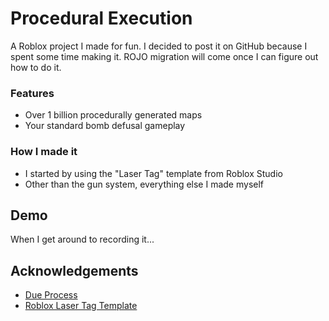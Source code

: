 
# Procedural Execution

A Roblox project I made for fun. I decided to post it on GitHub because I spent some time making it.
ROJO migration will come once I can figure out how to do it.

### Features
- Over 1 billion procedurally generated maps
- Your standard bomb defusal gameplay

### How I made it
- I started by using the "Laser Tag" template from Roblox Studio
- Other than the gun system, everything else I made myself
## Demo

When I get around to recording it...


## Acknowledgements

 - [Due Process](https://store.steampowered.com/app/753650/Due_Process/)
 - [Roblox Laser Tag Template](https://create.roblox.com/docs/resources/templates)

